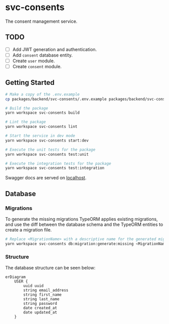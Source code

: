 # svc-consents

The consent management service.

## TODO

- [ ] Add JWT generation and authentication.
- [ ] Add `consent` database entity.
- [ ] Create `user` module.
- [ ] Create `consent` module.

## Getting Started

```bash
# Make a copy of the .env.example
cp packages/backend/svc-consents/.env.example packages/backend/svc-consents/.env

# Build the package
yarn workspace svc-consents build

# Lint the package
yarn workspace svc-consents lint

# Start the service in dev mode
yarn workspace svc-consents start:dev

# Execute the unit tests for the package
yarn workspace svc-consents test:unit

# Execute the integration tests for the package
yarn workspace svc-consents test:integration
```

Swagger docs are served on [localhost](http://localhost:3000/docs/consents/#/).

## Database

### Migrations

To generate the missing migrations TypeORM applies existing migrations, and use the diff between
the database schema and the TypeORM entities to create a migration file.

```sh
# Replace <MigrationName> with a descriptive name for the generated migration
yarn workspace svc-consents db:migration:generate:missing <MigrationName>
```

### Structure

The database structure can be seen below:

```mermaid
erDiagram
    USER {
        uuid uuid
        string email_address
        string first_name
        string last_name
        string password
        date created_at
        date updated_at
    }
```
